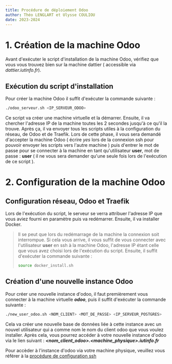 ```yaml
---
title: Procédure de déploiement Odoo
author: Théo LENGLART et Ulysse COULIOU
date: 2023-2024
---
```


# 1. Création de la machine Odoo

Avant d'exécuter le script d'installation de la machine Odoo, vérifiez que vous vous trouvez bien sur la machine dattier ( accessible via *dattier.iutinfo.fr*).

## Exécution du script d'installation

Pour créer la machine Odoo il suffit d'exécuter la commande suivante :
```bash
./odoo_serveur.sh <IP_SERVEUR_ODOO>
```

Ce script va créer une machine virtuelle et la démarrer. Ensuite, il va chercher l'adresse IP de la machine toutes les 2 secondes jusqu'à ce qu'il la trouve. Après ça, il va envoyer tous les scripts utiles à la configuration du réseau, de Odoo et de Traefik.
Lors de cette phase, il vous sera demandé d'accepter la machine Odoo ( écrire *yes* lors de la connexion ssh pour pouvoir envoyer les scripts vers l'autre machine ) puis d'entrer le mot de passe pour se connecter à la machine en tant qu'utilisateur **user**, mot de passe : **user** ( il ne vous sera demander qu'une seule fois lors de l'exécution de ce script ).

# 2. Configuration de la machine Odoo

## Configuration réseau, Odoo et Traefik

Lors de l'exécution du script, le serveur se verra attribuer l'adresse IP que vous aviez fourni en paramètre puis va redémarrer. Ensuite, il va installer Docker.

> Il se peut que lors du redémarrage de la machine la connexion soit interrompue. Si cela vous arrive, il vous suffit de vous connecter avec l'utilisateur **user** en ssh à la machine Odoo, l'adresse IP étant celle que vous avez choisi lors de l'exécution du script. 
> Ensuite, il suffit d'exécuter la commande suivante :
> ```bash
> source docker_install.sh
> ```

## Création d'une nouvelle instance Odoo

Pour créer une nouvelle instance d'odoo, il faut premièrement vous connecter à la machine virtuelle __*odoo*__, puis il suffit d'exécuter la commande suivante :
```bash
./new_user_odoo.sh <NOM_CLIENT> <MOT_DE_PASSE> <IP_SERVEUR_POSTGRES>
```
Cela va créer une nouvelle base de données liée à cette instance avec un nouvel utilisateur qui a comme nom le nom du client odoo que vous voulez installer. 
Après cela, vous pourrez accéder à votre nouvelle instance d'odoo via le lien suivant : _**<nom_client_odoo>.<machine_physique>.iutinfo.fr**_

Pour accèder à l'instance d'odoo via votre machine physique, veuillez vous référer à la [procédure de configuration ssh](configuration_ssh.md)